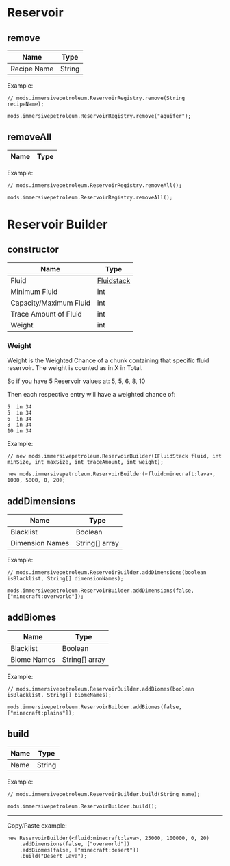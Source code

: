 # Reservoir

## remove

| Name        | Type        |
|-------------|-------------|
| Recipe Name | String      |

Example:
```ZenScript
// mods.immersivepetroleum.ReservoirRegistry.remove(String recipeName);

mods.immersivepetroleum.ReservoirRegistry.remove("aquifer");
```

## removeAll

| Name        | Type        |
|-------------|-------------|

Example:
```ZenScript
// mods.immersivepetroleum.ReservoirRegistry.removeAll();

mods.immersivepetroleum.ReservoirRegistry.removeAll();
```

# Reservoir Builder

## constructor

| Name                   | Type                                       |
|------------------------|--------------------------------------------|
| Fluid                  | [Fluidstack](/Vanilla/Liquids/IFluidStack/)|
| Minimum Fluid          | int                                        |
| Capacity/Maximum Fluid | int                                        |
| Trace Amount of Fluid  | int                                        |
| Weight                 | int                                        |

### Weight

Weight is the Weighted Chance of a chunk containing that specific fluid reservoir.
The weight is counted as in X in Total.

So if you have 5 Reservoir values at:
5, 5, 6, 8, 10

Then each respective entry will have a weighted chance of:
```
5  in 34
5  in 34
6  in 34
8  in 34
10 in 34
```

Example:
```zenscript
// new mods.immersivepetroleum.ReservoirBuilder(IFluidStack fluid, int minSize, int maxSize, int traceAmount, int weight);

new mods.immersivepetroleum.ReservoirBuilder(<fluid:minecraft:lava>, 1000, 5000, 0, 20);
```

## addDimensions

| Name            | Type               |
|-----------------|--------------------|
| Blacklist       | Boolean            |
| Dimension Names | String[] array     |

Example:
```zenscript
// mods.immersivepetroleum.ReservoirBuilder.addDimensions(boolean isBlacklist, String[] dimensionNames);

mods.immersivepetroleum.ReservoirBuilder.addDimensions(false, ["minecraft:overworld"]);
```

## addBiomes

| Name        | Type               |
|-------------|--------------------|
| Blacklist   | Boolean            |
| Biome Names | String[] array     |

Example:
```zenscript
// mods.immersivepetroleum.ReservoirBuilder.addBiomes(boolean isBlacklist, String[] biomeNames);

mods.immersivepetroleum.ReservoirBuilder.addBiomes(false, ["minecraft:plains"]);
```

## build

| Name | Type        |
|------|-------------|
| Name | String      |

Example:
```zenscript
// mods.immersivepetroleum.ReservoirBuilder.build(String name);

mods.immersivepetroleum.ReservoirBuilder.build();
```

---

Copy/Paste example:
```ZenScript
new ReservoirBuilder(<fluid:minecraft:lava>, 25000, 100000, 0, 20)
	.addDimensions(false, ["overworld"])
	.addBiomes(false, ["minecraft:desert"])
	.build("Desert Lava");
```
